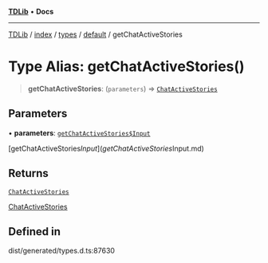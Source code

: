 [**TDLib**](../../../../../../README.md) • **Docs**

***

[TDLib](../../../../../../modules.md) / [index](../../../../../README.md) / [types](../../../README.md) / [default](../README.md) / getChatActiveStories

# Type Alias: getChatActiveStories()

> **getChatActiveStories**: (`parameters`) => [`ChatActiveStories`](ChatActiveStories.md)

## Parameters

• **parameters**: [`getChatActiveStories$Input`](getChatActiveStories$Input.md)

[getChatActiveStories$Input](getChatActiveStories$Input.md)

## Returns

[`ChatActiveStories`](ChatActiveStories.md)

[ChatActiveStories](ChatActiveStories.md)

## Defined in

dist/generated/types.d.ts:87630
